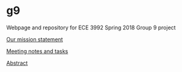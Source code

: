 # g9
Webpage and repository for ECE 3992 Spring 2018 Group 9 project

[Our mission statement](https://goo.gl/5UtYJM)

[Meeting notes and tasks](https://docs.google.com/document/d/1EqHrG5070RBNwIU5UX6c98iH-gWA2iIF8dvR4XRqYG4/)

[Abstract](https://docs.google.com/document/d/1ATABZSRttfmpXNOQQWVi6gUUWrG7QBtsrjB3JEH96ko/)
